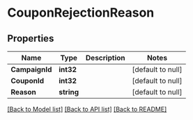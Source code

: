 # CouponRejectionReason

## Properties
Name | Type | Description | Notes
------------ | ------------- | ------------- | -------------
**CampaignId** | **int32** |  | [default to null]
**CouponId** | **int32** |  | [default to null]
**Reason** | **string** |  | [default to null]

[[Back to Model list]](../README.md#documentation-for-models) [[Back to API list]](../README.md#documentation-for-api-endpoints) [[Back to README]](../README.md)


